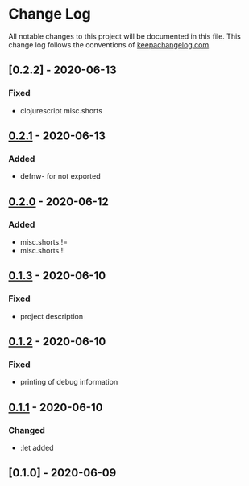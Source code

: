 # Change Log
All notable changes to this project will be documented in this file. This change log follows the conventions of [keepachangelog.com](http://keepachangelog.com/).


## [0.2.2] - 2020-06-13

### Fixed
- clojurescript misc.shorts


## [0.2.1] - 2020-06-13

### Added 
- defnw- for not exported

## [0.2.0] - 2020-06-12

### Added
-  misc.shorts.!=
-  misc.shorts.!!


## [0.1.3] - 2020-06-10

### Fixed
-  project description


## [0.1.2] - 2020-06-10

### Fixed
-  printing of debug information


## [0.1.1] - 2020-06-10

### Changed
-  :let added


## [0.1.0] - 2020-06-09


[Unreleased]: https://github.com/your-name/defnw/compare/0.2.2...HEAD
[0.2.1]: https://github.com/your-name/defnw/compare/0.2.1...0.2.1
[0.2.1]: https://github.com/your-name/defnw/compare/0.2.0...0.2.1
[0.2.0]: https://github.com/your-name/defnw/compare/0.1.3...0.2.0
[0.1.3]: https://github.com/your-name/defnw/compare/0.1.2...0.1.3
[0.1.2]: https://github.com/your-name/defnw/compare/0.1.1...0.1.2
[0.1.1]: https://github.com/your-name/defnw/compare/0.1.0...0.1.1
